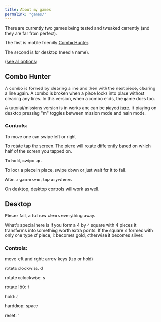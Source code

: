 ```yaml
---
title: About my games
permalink: "games/"
---
```


There are currently two games being tested and tweaked currently (and they are far from perfect).

The first is mobile friendly [Combo Hunter](https://wesln.com/dbm/comboHunter.html).

The second is for desktop [(need a name)](https://wesln.com/dbm/everythingBagel.html).

[(see all options)](https://wesln.com/dbm)

## Combo Hunter
A combo is formed by clearing a line and then with the next piece, clearing a line again.
A combo is broken when a piece locks into place without clearing any lines.
In this version, when a combo ends, the game does too.

A tutorial/missions version is in works and can be played
[here](https://wesln.com/dbm/comboHunterMissions.html).
If playing on desktop pressing "m" toggles between mission mode and main mode.


### Controls:
To move one can swipe left or right

To rotate tap the screen.
The piece will rotate differently based on which half of the screen you tapped on.

To hold, swipe up.

To lock a piece in place, swipe down or just wait for it to fall.

After a game over, tap anywhere.

On desktop, desktop controls will work as well.


## Desktop
Pieces fall, a full row clears everything away.

What's special here is if you form a 4 by 4 square with 4 pieces it transforms into something worth extra points.
If the square is formed with only one type of piece, it becomes gold, otherwise it becomes silver.


### Controls:

move left and right: arrow keys (tap or hold)

rotate clockwise: d

rotate cclockwise: s

rotate 180: f

hold: a

harddrop: space

reset: r






